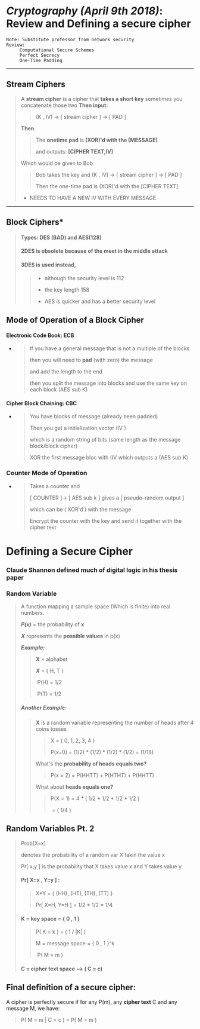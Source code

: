  # ***Cryptography (April 9th 2018)***: Review and Defining a secure cipher

```
Note: Substitute professor from network security
Review: 
     Computational Secure Schemes
     Perfect Secrecy
     One-Time Padding
```

------

## **Stream Ciphers**
> A **stream cipher** is a cipher that **takes a short key**
> sometimes you concatenate those two
> **Then input:** 
>
> >  (K , IV)  -> [ stream cipher ]  -> [    PAD    ]
>
> **Then**
>
> > The **onetime pad** is **(XOR)'d with the [MESSAGE]**
> >
> > and outputs: **[CIPHER TEXT,IV]**
>
> Which would be given to Bob 
>
> > Bob takes the key and (K , IV) -> [ stream cipher ] -> [	 PAD	 ] 
> >
> > Then the one-time pad is (XOR)'d with the  [CIPHER TEXT]
>
> - NEEDS TO HAVE A NEW IV WITH EVERY MESSAGE

------

## Block Ciphers*

> #### Types: DES (BAD) and AES(128)
>
> #### 2DES is obsolete because of the meet in the middle attack
>
> #### 3DES is used instead, 
>
> > - although the security level is 112
> >
> >
> > - the key length 158
> > - AES is quicker and has a better security level

## Mode of Operation of a Block Cipher

#### Electronic Code Book: ECB

- > If you have a general message that is not a multiple of the blocks
  >
  > then you will need to **pad** (with zero) the message 
  >
  > and add the length to the end
  >
  > then you split the message into blocks and use the same key on each block (AES sub K)

#### Cipher Block Chaining: CBC

- > You have blocks of message (already been padded)
  >
  > Then you get a initialization vector (IV )
  >
  > which is a random string of bits (same length as the message block/block cipher)
  >
  > XOR the first message bloc with (IV which outputs a (AES sub  K)

### Counter Mode of Operation

- > Takes a counter and 
  >
  > [ COUNTER ]-> [ AES sub k ] gives a [ pseudo-random output ] 
  >
  > which can be ( XOR'd ) with the message
  >
  > Encrypt the counter with the key and send it together with the cipher text

# Defining a Secure Cipher

### Claude Shannon defined much of digital logic in his thesis paper



### Random Variable

> A function mapping a sample space (Which is finite) into real numbers.
>
> ***P(x)*** = the probability of **x**
>
> ***X*** represents the **possible values** in p(x) 
>
> ***Example:*** 
>
> > **X** = alphabet
> >
> > ***X*** = {  H, T  }
> >
> > ​	P(H) = 1/2
> >
> > ​	P(T) = 1/2
>
> ##### Another Example:
>
> > **X** is a random variable representing the number of heads after 4 coins tosses
> >
> > > X = { 0, 1, 2, 3, 4 }
> > >
> > > P(x=0) = (1/2) * (1/2) * (1/2) * (1/2) = (1/16)
> >
> > What's the **probability of heads equals two?**
> >
> > > P(x = 2) = P(HHTT) + P(HTHT) + P(HHTT)
> >
> > What about **heads equals one?**
> >
> > > P(X = 1) = 4 * ( 1/2 * 1/2 * 1/2 * 1/2  )
> > >
> > > ​	       = ( 1/4 )

## Random Variables Pt. 2

> Prob[X=x] 
>
> denotes the probability of a random var X takin the value x
>
> Pr[ x,y ] is the probability that X takes value x and Y takes value y
>
> #### Pr[ X=x , Y=y ] :
>
> > X*Y = { (HH), (HT), (TH), (TT) }
> >
> > Pr[ X=H, Y=H ] = 1/2 * 1/2 = 1/4
>
> #### K = key space = { 0 , 1 }
>
> > P( K = k ) = ( 1 / |K| )
> >
> > M = message space = { 0 , 1 }^k
> >
> > ​	P( M = m )
>
> #### C = cipher text space --> ( C = c)
## Final definition of a secure cipher:
A cipher is perfectly secure if for any P(m), any 
**cipher text** C and any message M, we have:
> P( M = m | C = c ) = P( M = m )